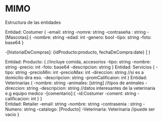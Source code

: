 # MIMO

Estructura de las entidades

Entidad: Costumer {
-email: string
-nomre: string
-contraseña : string -[Mascotas]:{
-nombre: string
-edad: int
-genero: bool
-tipo: string
-foto: base64
}

-[historialDeCompras]:
{idProducto:producto, fechaDeCompra:date}
]
}

Entidad: Producto: { //incluye comida, accesorios
-tipo: string
-nombre: string
-precio: int
-foto: base64
-descripcion: string
}
Entidad: Servicios {
-tipo: string
-precioMin: int
-precioMax: int
-direccion: string //si es a domicilio dira eso.
-descripcion: string
-promCalificaion: int
}
Entidad: Veterinarias {
-nombre: string
-animales: [string] //tipos de animales
-direccion: string
-descripcion: string //datos interesantes de la veterinaria e.g equipo medico -[comentario]:{
-id:Costumer
-coment: string
-calificacion: int
}
}  
Entidad: Retailer
-email: string
-nombre: string
-contrasenia : string
-Numero: string
-catalogo: [Producto]
-Veterinaria: Veterinaria //puede ser vacio
}
